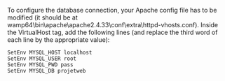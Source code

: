 To configure the database connection, your Apache config file has to be modified (it should be at wamp64\bin\apache\apache2.4.33\conf\extra\httpd-vhosts.conf). Inside the VirtualHost tag, add the following lines (and replace the third word of each line by the appropriate value):

```
SetEnv MYSQL_HOST localhost
SetEnv MYSQL_USER root
SetEnv MYSQL_PWD pass
SetEnv MYSQL_DB projetweb
```

